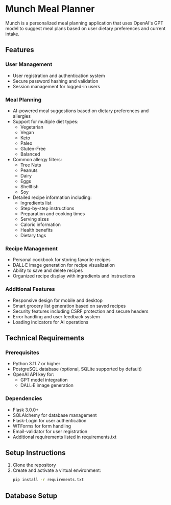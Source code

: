 # Munch Meal Planner

Munch is a personalized meal planning application that uses OpenAI's GPT model to suggest meal plans based on user dietary preferences and current intake.

## Features

### User Management
- User registration and authentication system
- Secure password hashing and validation
- Session management for logged-in users

### Meal Planning
- AI-powered meal suggestions based on dietary preferences and allergies
- Support for multiple diet types:
  - Vegetarian
  - Vegan
  - Keto
  - Paleo
  - Gluten-Free
  - Balanced
- Common allergy filters:
  - Tree Nuts
  - Peanuts
  - Dairy
  - Eggs
  - Shellfish
  - Soy
- Detailed recipe information including:
  - Ingredients list
  - Step-by-step instructions
  - Preparation and cooking times
  - Serving sizes
  - Caloric information
  - Health benefits
  - Dietary tags

### Recipe Management
- Personal cookbook for storing favorite recipes
- DALL·E image generation for recipe visualization
- Ability to save and delete recipes
- Organized recipe display with ingredients and instructions

### Additional Features
- Responsive design for mobile and desktop
- Smart grocery list generation based on saved recipes
- Security features including CSRF protection and secure headers
- Error handling and user feedback system
- Loading indicators for AI operations

## Technical Requirements

### Prerequisites
- Python 3.11.7 or higher
- PostgreSQL database (optional, SQLite supported by default)
- OpenAI API key for:
  - GPT model integration
  - DALL·E image generation

### Dependencies
- Flask 3.0.0+
- SQLAlchemy for database management
- Flask-Login for user authentication
- WTForms for form handling
- Email-validator for user registration
- Additional requirements listed in requirements.txt

## Setup Instructions

1. Clone the repository
2. Create and activate a virtual environment:
   ```bash
   pip install -r requirements.txt
   ```

## Database Setup
